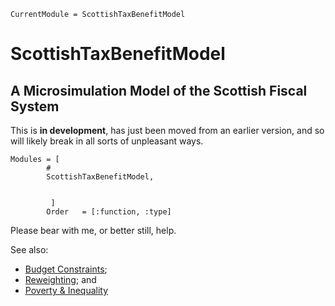 ```@meta
CurrentModule = ScottishTaxBenefitModel
```

# ScottishTaxBenefitModel

## A  Microsimulation Model of the Scottish Fiscal System

This is **in development**, has just been moved from an earlier version, and so will likely break in all sorts of unpleasant ways.

```@autodocs
Modules = [
        # 
        ScottishTaxBenefitModel, 
        
       
         ] 
        Order   = [:function, :type]
```

Please bear with me, or better still, help.

See also:

* [Budget Constraints](https://github.com/grahamstark/BudgetConstraints.jl);
* [Reweighting](https://github.com/grahamstark/SurveyDataWeighting.jl); and
* [Poverty & Inequality](https://github.com/grahamstark/PovertyAndInequalityMeasures.jl)